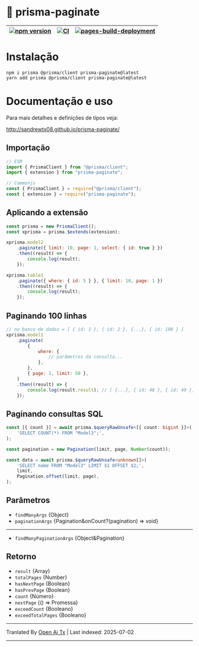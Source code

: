 # 📖 prisma-paginate

| [![npm version](https://badge.fury.io/js/prisma-paginate.svg)](https://badge.fury.io/js/prisma-paginate) | [![CI](https://github.com/sandrewTx08/prisma-paginate/actions/workflows/ci.yaml/badge.svg)](https://github.com/sandrewTx08/prisma-paginate/actions/workflows/ci.yaml) | [![pages-build-deployment](https://github.com/sandrewTx08/prisma-paginate/actions/workflows/pages/pages-build-deployment/badge.svg)](https://github.com/sandrewTx08/prisma-paginate/actions/workflows/pages/pages-build-deployment) |
| -------------------------------------------------------------------------------------------------------- | --------------------------------------------------------------------------------------------------------------------------------------------------------------------- | ----------------------------------------------------------------------------------------------------------------------------------------------------------------------------------------------------------------------------------- |

# Instalação

```shell
npm i prisma @prisma/client prisma-paginate@latest
yarn add prisma @prisma/client prisma-paginate@latest
```

# Documentação e uso

Para mais detalhes e definições de tipos veja:

http://sandrewtx08.github.io/prisma-paginate/

## Importação

```js
// ESM
import { PrismaClient } from "@prisma/client";
import { extension } from "prisma-paginate";

// Commonjs
const { PrismaClient } = require("@prisma/client");
const { extension } = require("prisma-paginate");
```

## Aplicando a extensão

```js
const prisma = new PrismaClient();
const xprisma = prisma.$extends(extension);

xprisma.model2
	.paginate({ limit: 10, page: 1, select: { id: true } })
	.then((result) => {
		console.log(result);
	});

xprisma.table1
	.paginate({ where: { id: 5 } }, { limit: 10, page: 1 })
	.then((result) => {
		console.log(result);
	});
```

## Paginando 100 linhas

```js
// no banco de dados = [ { id: 1 }, { id: 2 }, {...}, { id: 100 } ]
xprisma.model1
	.paginate(
		{
			where: {
				// parâmetros da consulta...
			},
		},
		{ page: 1, limit: 50 },
	)
	.then((result) => {
		console.log(result.result); // [ {...}, { id: 48 }, { id: 49 }, { id: 50 } ]
	});
```

## Paginando consultas SQL

```ts
const [{ count }] = await prisma.$queryRawUnsafe<[{ count: bigint }]>(
	'SELECT COUNT(*) FROM "Model3";',
);

const pagination = new Pagination(limit, page, Number(count));
```

```ts
const data = await prisma.$queryRawUnsafe<unknown[]>(
	'SELECT name FROM "Model3" LIMIT $1 OFFSET $2;',
	limit,
	Pagination.offset(limit, page),
);
```

## Parâmetros

- `findManyArgs` {Object}
- `paginationArgs` {Pagination&onCount?(pagination) => void}

---

- `findManyPaginationArgs` {Object&Pagination}

## Retorno

- `result` {Array}
- `totalPages` {Number}
- `hasNextPage` {Boolean}
- `hasPrevPage` {Boolean}
- `count` {Número}
- `nextPage` {() => Promessa}
- `exceedCount` {Booleano}
- `exceedTotalPages` {Booleano}


---

Tranlated By [Open Ai Tx](https://github.com/OpenAiTx/OpenAiTx) | Last indexed: 2025-07-02

---